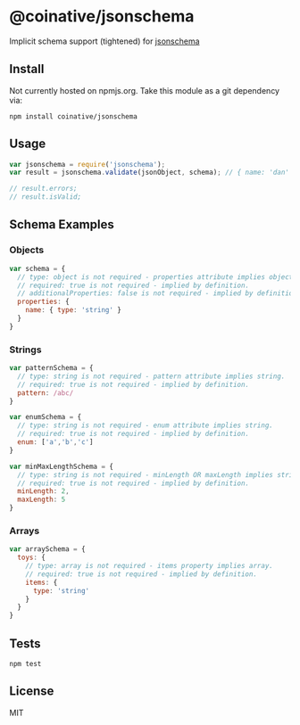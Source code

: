 # @coinative/jsonschema

Implicit schema support (tightened) for [jsonschema](https://github.com/tdegrunt/jsonschema)

## Install

Not currently hosted on npmjs.org. Take this module as a git dependency via:

```
npm install coinative/jsonschema
```
## Usage

```js
var jsonschema = require('jsonschema');
var result = jsonschema.validate(jsonObject, schema); // { name: 'dan' }, { properties: { name: { type: 'string' }}}

// result.errors;
// result.isValid;

```
## Schema Examples

### Objects

```js
var schema = {
  // type: object is not required - properties attribute implies object.
  // required: true is not required - implied by definition.
  // additionalProperties: false is not required - implied by definition.
  properties: {
    name: { type: 'string' }
  }
}
```
### Strings

```js
var patternSchema = {
  // type: string is not required - pattern attribute implies string.
  // required: true is not required - implied by definition.
  pattern: /abc/
}

var enumSchema = {
  // type: string is not required - enum attribute implies string.
  // required: true is not required - implied by definition.
  enum: ['a','b','c']
}

var minMaxLengthSchema = {
  // type: string is not required - minLength OR maxLength implies string.
  // required: true is not required - implied by definition.
  minLength: 2,
  maxLength: 5
}

```
### Arrays
```js
var arraySchema = {
  toys: {
    // type: array is not required - items property implies array.
    // required: true is not required - implied by definition.
    items: {
      type: 'string'
    }
  }
}

```

## Tests
```
npm test
```


## License

MIT

